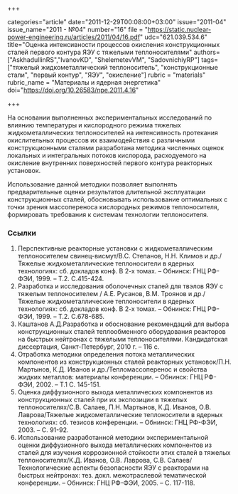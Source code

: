 +++

categories="article"
date="2011-12-29T00:08:00+03:00"
issue="2011-04"
issue_name="2011 - №04"
number="16"
file = "https://static.nuclear-power-engineering.ru/articles/2011/04/16.pdf"
udc="621.039.534.6"
title="Оценка интенсивности процессов окисления конструкционных сталей первого контура ЯЭУ с тяжелыми теплоносителями"
authors=["AskhadullinRS","IvanovKD", "ShelemetevVM", "SadovnichiyRP"]
tags=["тяжелый жидкометаллический теплоноситель", "конструкционные стали", "первый контур", "ЯЭУ", "окисление"]
rubric = "materials"
rubric_name = "Материалы и ядерная энергетика"
doi="https://doi.org/10.26583/npe.2011.4.16"

+++

На основании выполненных экспериментальных исследований по влиянию температуры и кислородного режима тяжелых жидкометаллических теплоносителей на интенсивность протекания окислительных процессов их взаимодействия с различными конструкционными сталями разработана методика численных оценок локальных и интегральных потоков кислорода, расходуемого на окисление внутренних поверхностей первого контура реакторных установок.

Использование данной методики позволяет выполнять предварительные оценки результатов длительной эксплуатации конструкционных сталей, обосновывать использование оптимальных с точки зрения массопереноса кислородных режимов теплоносителя, формировать требования к системам технологии теплоносителя.

### Ссылки

1. Перспективные реакторные установки с жидкометаллическим теплоносителем свинец-висмут/В.С. Степанов, Н.Н. Климов и др./Тяжелые жидкометаллические теплоносители в ядерных технологиях: сб. докладов конф. В 2-х томах. – Обнинск: ГНЦ РФ-ФЭИ, 1999. – Т.2. С.415-424.
2. Разработка и исследования оболочечных сталей для твэлов ЯЭУ с тяжелым теплоносителем / А.Е. Русанов, В.М. Троянов и др./Тяжелые жидкометаллические теплоносители в ядерных технологиях: сб. докладов конф. В 2-х томах. – Обнинск: ГНЦ РФ-ФЭИ, 1999. – Т.2. С.678-685.
3. Каштанов А.Д.Разработка и обоснование рекомендаций для выбора конструкционных сталей теплообменного оборудования реакторов на быстрых нейтронах с тяжелыми теплоносителями. Кандидатская диссертация, Санкт-Петербург, 2010 г. – 116 с.
4. Отработка методики определения потока металлических компонентов из конструкционных сталей реакторных установок/П.Н. Мартынов, К.Д. Иванов и др./Тепломассоперенос и свойства жидких металлов: материалы конференции. – Обнинск: ГНЦ РФ-ФЭИ, 2002. – Т.1 С. 145-151.
5. Оценка диффузионного выхода металлических компонентов из конструкционных сталей при их экспозиции в тяжелых теплоносителях/С.В. Салаев, П.Н. Мартынов, К.Д. Иванов, О.В. Лаврова/Тяжелые жидкометаллические теплоносители в ядерных технологиях: сб. тезисов конференции. – Обнинск: ГНЦ РФ-ФЭИ, 2003. – С. 91-92.
6. Использование разработанной методики экспериментальной оценки диффузионного выхода металлических компонентов из сталей для изучения коррозионной стойкости этих сталей в тяжелых теплоносителях/К.Д. Иванов, О.В. Лаврова, С.В. Салаев/Технологические аспекты безопасности ЯЭУ с реакторами на быстрых нейтронах: тез. докл. межотраслевой тематической конференции. – Обнинск: ГНЦ РФ-ФЭИ, 2005. – С. 117-118.